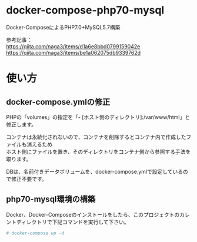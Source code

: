 # docker-compose-php70-mysql
Docker-ComposeによるPHP7.0+MySQL5.7構築

参考記事：  
https://qiita.com/naga3/items/d1a6e8bbd0799159042e  
https://qiita.com/naga3/items/be1a062075db9339762d  

# 使い方

## docker-compose.ymlの修正

PHPの「volumes」の指定を「- [ホスト側のディレクトリ]:/var/www/html」と修正します。  
  
コンテナは永続化されないので、コンテナを削除するとコンテナ内で作成したファイルも消えるため  
ホスト側にファイルを置き、そのディレクトリをコンテナ側から参照する手法を取ります。  
  
DBは、名前付きデータボリュームを、docker-compose.ymlで設定しているので修正不要です。

## php70-mysql環境の構築
Docker、Docker-Composeのインストールをしたら、このプロジェクトのカレントディレクトリで下記コマンドを実行して下さい。  

```bash
# docker-compose up -d
```
